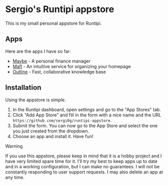 # Sergio's Runtipi appstore

This is my small personal appstore for Runtipi.

## Apps

Here are the apps I have so far:
- [Maybe](https://github.com/maybe-finance/maybe) - A personal finance manager
- [Mafl](https://github.com/hywax/mafl) - An intuitive service for organizing your homepage
- [Outline](https://github.com/outline/outline) - Fast, collaborative knowledge base

## Installation

Using the appstore is simple.

1. In the Runtipi dashboard, open settings and go to the "App Stores" tab.
2. Click "Add App Store" and fill in the form with a nice name and the URL `https://github.com/sergi0g/runtipi-appstore`.
3. Submit the form. You can now go to the App Store and select the one you just created from the dropdown.
4. Choose an app and install it. Have fun!

> [!WARNING]
> If you use this appstore, please keep in mind that it is a hobby project and I have very limited spare time for it. I'll try my best to keep apps up to date and in a working configuration, but I can make no guarantees. I will not be constantly responding to user support requests. I may also delete an app at any time.